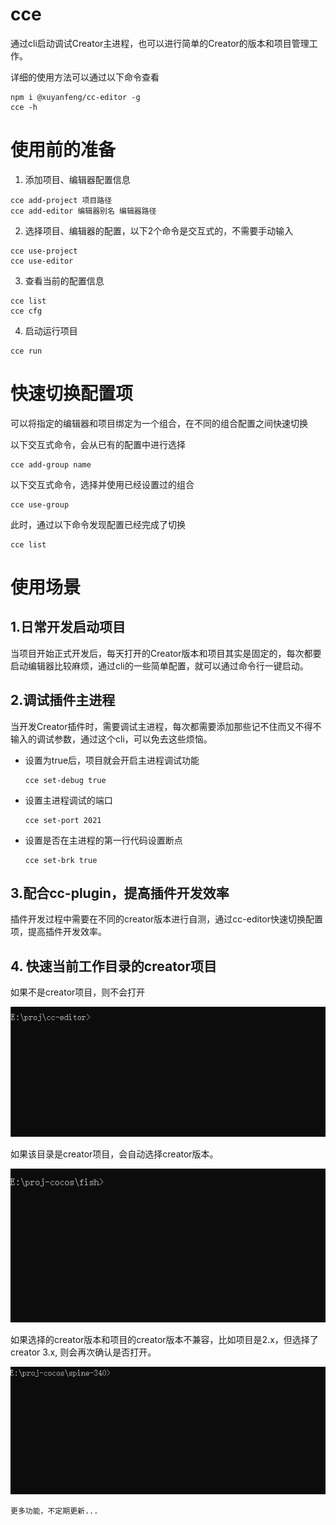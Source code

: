 # cce
通过cli启动调试Creator主进程，也可以进行简单的Creator的版本和项目管理工作。

详细的使用方法可以通过以下命令查看
```shell
npm i @xuyanfeng/cc-editor -g
cce -h
```

# 使用前的准备

1. 添加项目、编辑器配置信息
```shell
cce add-project 项目路径
cce add-editor 编辑器别名 编辑器路径
```

2. 选择项目、编辑器的配置，以下2个命令是交互式的，不需要手动输入
```shell
cce use-project
cce use-editor
```
3. 查看当前的配置信息
```shell
cce list
cce cfg
```
4. 启动运行项目
```shell
cce run
``` 
# 快速切换配置项
可以将指定的编辑器和项目绑定为一个组合，在不同的组合配置之间快速切换

以下交互式命令，会从已有的配置中进行选择
```shell
cce add-group name
```

以下交互式命令，选择并使用已经设置过的组合
```shell
cce use-group
```
此时，通过以下命令发现配置已经完成了切换
```shell
cce list
```
# 使用场景

## 1.日常开发启动项目
当项目开始正式开发后，每天打开的Creator版本和项目其实是固定的，每次都要启动编辑器比较麻烦，通过cli的一些简单配置，就可以通过命令行一键启动。
 
## 2.调试插件主进程
当开发Creator插件时，需要调试主进程，每次都需要添加那些记不住而又不得不输入的调试参数，通过这个cli，可以免去这些烦恼。

- 设置为true后，项目就会开启主进程调试功能
    ```shell
    cce set-debug true
    ```


- 设置主进程调试的端口
    ```shell
    cce set-port 2021
    ```
 
- 设置是否在主进程的第一行代码设置断点
    ```shell
    cce set-brk true
    ```


## 3.配合cc-plugin，提高插件开发效率

插件开发过程中需要在不同的creator版本进行自测，通过cc-editor快速切换配置项，提高插件开发效率。


## 4. 快速当前工作目录的creator项目

如果不是creator项目，则不会打开

![](./doc/cce-open-3.gif)

如果该目录是creator项目，会自动选择creator版本。

![](./doc/cce-open-1.gif)

如果选择的creator版本和项目的creator版本不兼容，比如项目是2.x，但选择了creator 3.x, 则会再次确认是否打开。

![](./doc/cce-open-2.gif)

`更多功能，不定期更新...`
